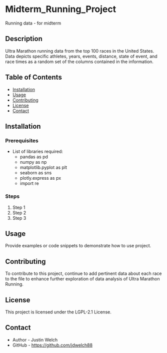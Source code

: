 # Midterm_Running_Project
Running data - for midterm

## Description
Ultra Marathon running data from the top 100 races in the United States. Data depicts specific athletes, years, events, distance, state of event, and race times as a random set of the columns contained in the information.

## Table of Contents

- [Installation](#installation)
- [Usage](#Usage)
- [Contributing](#contributing)
- [License](#license)
- [Contact](#contact)

## Installation
### Prerequisites
- List of libraries required:
    - pandas as pd
    - numpy as np
    - matplotlib.pyplot as plt
    - seaborn as sns
    - plotly.express as px
    - import re

### Steps
1. Step 1
2. Step 2
3. Step 3

## Usage
Provide examples or code snippets to demonstrate how to use project.


## Contributing
To contribute to this project, continue to add pertinent data about each race to the file to enhance further exploration of data analysis of Ultra Marathon Running.

## License
This project is licensed under the LGPL-2.1 License.

## Contact

- Author - Justin Welch
- GitHub - https://github.com/jdwelch88